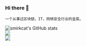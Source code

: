 ### Hi there 👋

    一个从事过区块链，IT，网络安全行业的韭菜。  

![smirkcat's GitHub stats](https://github-readme-stats.vercel.app/api?username=smirkcat&bg_color=30,e96443,904e95&title_color=fff&text_color=fff&show_icons=true)  
![](https://github-readme-stats.vercel.app/api/top-langs/?username=smirkcat&hide_langs_below=1&theme=default&line_height=27&layout=compact)  
![](https://github-profile-trophy.vercel.app/?username=smirkcat&column=7)
